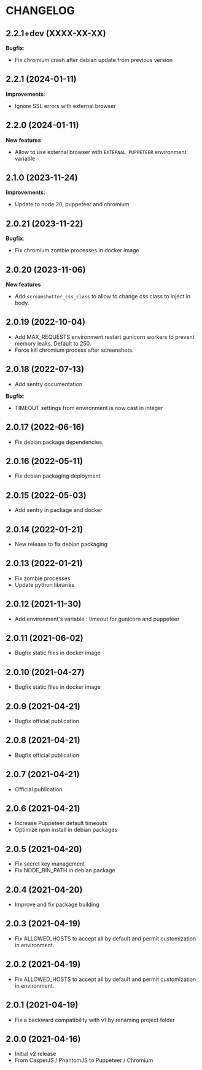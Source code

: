 CHANGELOG
=========

2.2.1+dev    (XXXX-XX-XX)
-------------------------

**Bugfix**:

* Fix chromium crash after debian update from previous version


2.2.1        (2024-01-11)
-------------------------

**Improvements**:

* Ignore SSL errors with external browser


2.2.0        (2024-01-11)
-------------------------

**New features**

* Allow to use external browser with `EXTERNAL_PUPPETEER` environment variable


2.1.0        (2023-11-24)
-------------------------

**Improvements**:

* Update to node 20, puppeteer and chromium


2.0.21       (2023-11-22)
-------------------------

**Bugfix**:

* Fix chromium zombie processes in docker image


2.0.20       (2023-11-06)
-------------------------

**New features**

* Add `screamshotter_css_class` to allow to change css class to inject in body.


2.0.19       (2022-10-04)
-------------------------

* Add MAX_REQUESTS environment restart gunicorn workers to prevent memory leaks. Default to 250.
* Force kill chromium process after screenshots.


2.0.18       (2022-07-13)
-------------------------

* Add sentry documentation

**Bugfix**:

* TIMEOUT settings from environment is now cast in integer


2.0.17       (2022-06-16)
-------------------------

* Fix debian package dependencies.


2.0.16       (2022-05-11)
-------------------------

* Fix debian packaging deployment


2.0.15       (2022-05-03)
-------------------------

* Add sentry in package and docker


2.0.14       (2022-01-21)
-------------------------

* New release to fix debian packaging


2.0.13       (2022-01-21)
-------------------------

* Fix zombie processes
* Update python libraries


2.0.12   (2021-11-30)
---------------------

* Add environment's variable : timeout for gunicorn and puppeteer


2.0.11   (2021-06-02)
---------------------

* Bugfix static files in docker image


2.0.10   (2021-04-27)
---------------------

* Bugfix static files in docker image


2.0.9    (2021-04-21)
---------------------

* Bugfix official publication


2.0.8    (2021-04-21)
---------------------

* Bugfix official publication


2.0.7    (2021-04-21)
---------------------

* Official publication


2.0.6    (2021-04-21)
---------------------

* Increase Puppeteer default timeouts
* Optimize npm install in debian packages


2.0.5    (2021-04-20)
---------------------

* Fix secret key management
* Fix NODE_BIN_PATH in debian package


2.0.4    (2021-04-20)
---------------------

* Improve and fix package building


2.0.3    (2021-04-19)
---------------------

* Fix ALLOWED_HOSTS to accept all by default and permit customization in environment.


2.0.2    (2021-04-19)
---------------------

* Fix ALLOWED_HOSTS to accept all by default and permit customization in environment.

2.0.1    (2021-04-19)
---------------------

* Fix a backward compatibility with v1 by renaming project folder


2.0.0    (2021-04-16)
---------------------

* Initial v2 release
* From CasperJS / PhantomJS to Puppeteer / Chromium
